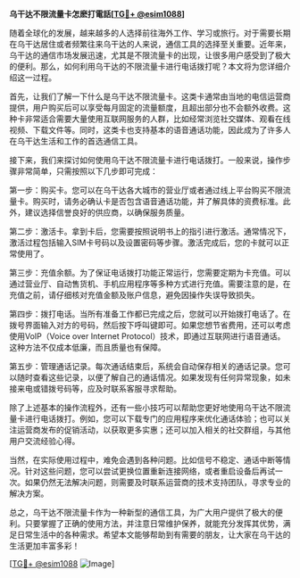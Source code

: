 **乌干达不限流量卡怎麽打電話[[TG💪+ @esim1088](https://t.me/s/esim1088)]**

随着全球化的发展，越来越多的人选择前往海外工作、学习或旅行。对于需要长期在乌干达居住或者频繁往来乌干达的人来说，通信工具的选择至关重要。近年来，乌干达的通信市场发展迅速，尤其是不限流量卡的出现，让很多用户感受到了极大的便利。那么，如何利用乌干达的不限流量卡进行电话拨打呢？本文将为您详细介绍这一过程。

首先，让我们了解一下什么是乌干达不限流量卡。这类卡通常由当地的电信运营商提供，用户购买后可以享受每月固定的流量额度，且超出部分也不会额外收费。这种卡非常适合需要大量使用互联网服务的人群，比如经常浏览社交媒体、观看在线视频、下载文件等。同时，这类卡也支持基本的语音通话功能，因此成为了许多人在乌干达生活和工作的首选通信工具。

接下来，我们来探讨如何使用乌干达不限流量卡进行电话拨打。一般来说，操作步骤非常简单，只需按照以下几步即可完成：

第一步：购买卡。您可以在乌干达各大城市的营业厅或者通过线上平台购买不限流量卡。购买时，请务必确认卡是否包含语音通话功能，并了解具体的资费标准。此外，建议选择信誉良好的供应商，以确保服务质量。

第二步：激活卡。拿到卡后，您需要按照说明书上的指引进行激活。通常情况下，激活过程包括输入SIM卡号码以及设置密码等步骤。激活完成后，您的卡就可以正常使用了。

第三步：充值余额。为了保证电话拨打功能正常运行，您需要定期为卡充值。可以通过营业厅、自动售货机、手机应用程序等多种方式进行充值。需要注意的是，在充值之前，请仔细核对充值金额及账户信息，避免因操作失误导致损失。

第四步：拨打电话。当所有准备工作都已完成之后，您就可以开始拨打电话了。在拨号界面输入对方的号码，然后按下呼叫键即可。如果您想节省费用，还可以考虑使用VoIP（Voice over Internet Protocol）技术，即通过互联网进行语音通话。这种方法不仅成本低廉，而且质量也有保障。

第五步：管理通话记录。每次通话结束后，系统会自动保存相关的通话记录。您可以随时查看这些记录，以便了解自己的通话情况。如果发现有任何异常现象，如未接来电或错拨号码等，应及时联系客服寻求帮助。

除了上述基本的操作流程外，还有一些小技巧可以帮助您更好地使用乌干达不限流量卡进行电话拨打。例如，您可以下载专门的应用程序来优化通话体验；也可以关注运营商发布的促销活动，以获取更多实惠；还可以加入相关的社交群组，与其他用户交流经验心得。

当然，在实际使用过程中，难免会遇到各种问题。比如信号不稳定、通话中断等情况。针对这些问题，您可以尝试更换位置重新连接网络，或者重启设备后再试一次。如果仍然无法解决问题，则需要及时联系运营商的技术支持团队，寻求专业的解决方案。

总之，乌干达不限流量卡作为一种新型的通信工具，为广大用户提供了极大的便利。只要掌握了正确的使用方法，并注意日常维护保养，就能充分发挥其优势，满足日常生活中的各种需求。希望本文能够帮助到有需要的朋友，让大家在乌干达的生活更加丰富多彩！

[[TG💪+ @esim1088](https://t.me/s/esim1088) ![Image](https://i.postimg.cc/4NQfJmqS/Snipaste-2025-05-13-00-14-12.png)]